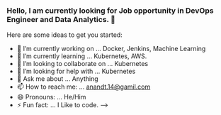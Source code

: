 ### Hello, I am currently looking for Job opportunity in DevOps Engineer and Data Analytics. 👋


Here are some ideas to get you started:

- 🔭 I’m currently working on ... Docker, Jenkins, Machine Learning
- 🌱 I’m currently learning ... Kubernetes, AWS.  
- 👯 I’m looking to collaborate on ... Kubernetes
- 🤔 I’m looking for help with ... Kubernetes
- 💬 Ask me about ... Anything
- 📫 How to reach me: ... anandt.14@gamil.com
- 😄 Pronouns: ... He/Him
- ⚡ Fun fact: ... I Like to code.
-->

